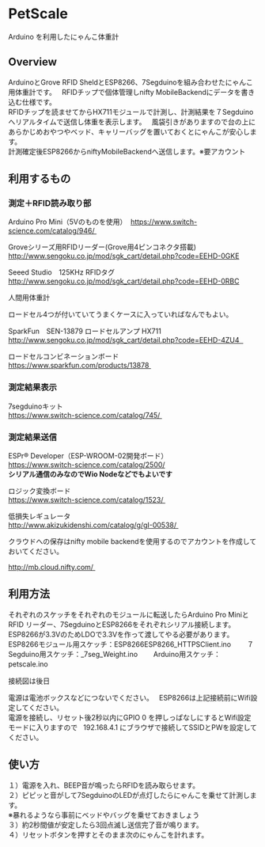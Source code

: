 # PetScale
Arduino を利用したにゃんこ体重計  

## Overview
ArduinoとGrove RFID SheldとESP8266、7Segduinoを組み合わせたにゃんこ用体重計です。  
RFIDチップで個体管理しnifty MobileBackendにデータを書き込む仕様です。  
RFIDチップを読ませてからHX711モジュールで計測し、計測結果を７Segduinoへリアルタイムで送信し体重を表示します。  
風袋引きがありますので台の上にあらかじめおやつやベッド、キャリーバッグを置いておくとにゃんこが安心します。  
計測確定後ESP8266からniftyMobileBackendへ送信します。※要アカウント  

## 利用するもの
### 測定＋RFID読み取り部  

Arduino Pro Mini（5Vのものを使用）  
https://www.switch-science.com/catalog/946/  

Groveシリーズ用RFIDリーダー(Grove用4ピンコネクタ搭載)  
http://www.sengoku.co.jp/mod/sgk_cart/detail.php?code=EEHD-0GKE  

Seeed Studio　125KHz RFIDタグ  
http://www.sengoku.co.jp/mod/sgk_cart/detail.php?code=EEHD-0RBC  

人間用体重計  

ロードセル4つが付いていてうまくケースに入っていればなんでもよい。

SparkFun　SEN-13879 ロードセルアンプ HX711  
http://www.sengoku.co.jp/mod/sgk_cart/detail.php?code=EEHD-4ZU4  

ロードセルコンビネーションボード  
https://www.sparkfun.com/products/13878  

### 測定結果表示

7segduinoキット    
https://www.switch-science.com/catalog/745/  

### 測定結果送信  

ESPr® Developer（ESP-WROOM-02開発ボード）  
https://www.switch-science.com/catalog/2500/    
__シリアル通信のみなのでWio Nodeなどでもよいです__   

ロジック変換ボード   
https://www.switch-science.com/catalog/1523/  

低損失レギュレータ    
http://www.akizukidenshi.com/catalog/g/gI-00538/  

クラウドへの保存はnifty mobile backendを使用するのでアカウントを作成しておいてください。  

http://mb.cloud.nifty.com/    

## 利用方法
それぞれのスケッチをそれぞれのモジュールに転送したらArduino Pro MiniとRFID リーダー、7SegduinoとESP8266をそれぞれシリアル接続します。    
ESP8266が3.3VのためLDOで3.3Vを作って渡してやる必要があります。   
ESP8266モジュール用スケッチ：ESP8266ESP8266_HTTPSClient.ino　　
７Segduino用スケッチ：_7seg_Weight.ino　　
Arduino用スケッチ：petscale.ino　　

接続図は後日    

電源は電池ボックスなどにつないでください。  
ESP8266は上記接続前にWifi設定してください。  
電源を接続し、リセット後2秒以内にGPIO 0 を押しっぱなしにするとWifi設定モードに入りますので   
192.168.4.1 にブラウザで接続してSSIDとPWを設定してください。

## 使い方
１）電源を入れ、BEEP音が鳴ったらRFIDを読み取らせます。  
２）ピピッと音がして7SegduinoのLEDが点灯したらにゃんこを乗せて計測します。  
※暴れるようなら事前にベッドやバッグを乗せておきましょう  
３）約2秒間値が安定したら3回点滅し送信完了音が鳴ります。  
４）リセットボタンを押すとそのまま次のにゃんこを計れます。  
